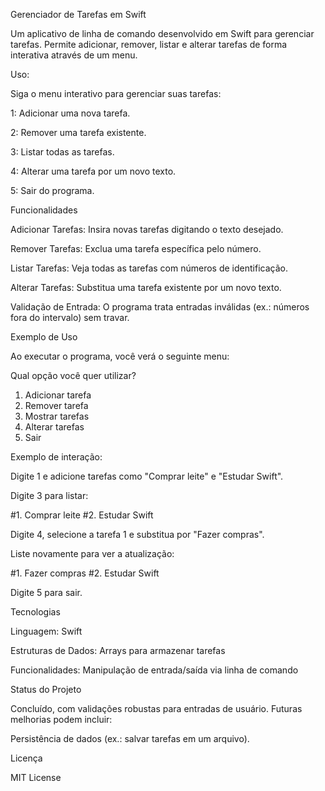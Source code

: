 Gerenciador de Tarefas em Swift

Um aplicativo de linha de comando desenvolvido em Swift para gerenciar tarefas. Permite adicionar, remover, listar e alterar tarefas de forma interativa através de um menu.

Uso:





Siga o menu interativo para gerenciar suas tarefas:





1: Adicionar uma nova tarefa.



2: Remover uma tarefa existente.



3: Listar todas as tarefas.



4: Alterar uma tarefa por um novo texto.



5: Sair do programa.

Funcionalidades





Adicionar Tarefas: Insira novas tarefas digitando o texto desejado.



Remover Tarefas: Exclua uma tarefa específica pelo número.



Listar Tarefas: Veja todas as tarefas com números de identificação.



Alterar Tarefas: Substitua uma tarefa existente por um novo texto.



Validação de Entrada: O programa trata entradas inválidas (ex.: números fora do intervalo) sem travar.

Exemplo de Uso

Ao executar o programa, você verá o seguinte menu:

Qual opção você quer utilizar?
1. Adicionar tarefa
2. Remover tarefa
3. Mostrar tarefas
4. Alterar tarefas
5. Sair

Exemplo de interação:





Digite 1 e adicione tarefas como "Comprar leite" e "Estudar Swift".



Digite 3 para listar:

#1. Comprar leite
#2. Estudar Swift



Digite 4, selecione a tarefa 1 e substitua por "Fazer compras".



Liste novamente para ver a atualização:

#1. Fazer compras
#2. Estudar Swift



Digite 5 para sair.

Tecnologias





Linguagem: Swift



Estruturas de Dados: Arrays para armazenar tarefas



Funcionalidades: Manipulação de entrada/saída via linha de comando

Status do Projeto

Concluído, com validações robustas para entradas de usuário. Futuras melhorias podem incluir:





Persistência de dados (ex.: salvar tarefas em um arquivo).




Licença

MIT License
